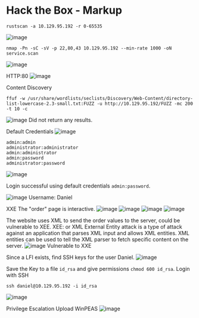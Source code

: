 # Hack the Box - Markup
```
rustscan -a 10.129.95.192 -r 0-65535
```
![image](https://github.com/karanshergill/Hack-the-Box/assets/83878909/cec0ae28-e40a-4d3a-85da-23fabd94e6c2)

```
nmap -Pn -sC -sV -p 22,80,43 10.129.95.192 --min-rate 1000 -oN service.scan
```
![image](https://github.com/karanshergill/Hack-the-Box/assets/83878909/24951359-dfa5-4c34-9c72-eea065ca6486)

HTTP:80
![image](https://github.com/karanshergill/Hack-the-Box/assets/83878909/4a2e0956-7829-4e84-8572-a3a0a7c6d224)

Content Discovery
```
ffuf -w /usr/share/wordlists/seclists/Discovery/Web-Content/directory-list-lowercase-2.3-small.txt:FUZZ -u http://10.129.95.192/FUZZ -mc 200 -t 10 -c
```
![image](https://github.com/karanshergill/Hack-the-Box/assets/83878909/5ffaf41f-1fea-4c58-ac6a-62a1850a1f78)
Did not return any results.

Default Credentials
![image](https://github.com/karanshergill/Hack-the-Box/assets/83878909/a41685ee-dd5f-4651-bc75-aac3d405e430)
```
admin:admin
administrator:administrator
admin:administrator
admin:password
administrator:password
```
![image](https://github.com/karanshergill/Hack-the-Box/assets/83878909/9c5a32c2-cbf5-41a7-a75e-d68eb90c1f2c)

Login successful using default credentials `admin:password`.

![image](https://github.com/karanshergill/Hack-the-Box/assets/83878909/7742947e-777a-482f-ac54-9ca53cfa9b99)
Username: Daniel

XXE
The "order" page is interactive.
![image](https://github.com/karanshergill/Hack-the-Box/assets/83878909/5cec6e4c-bfec-4956-8415-b983e3c8d030)
![image](https://github.com/karanshergill/Hack-the-Box/assets/83878909/36dd1aa7-2fa6-49af-a84d-b3fcb3bf04f2)
![image](https://github.com/karanshergill/Hack-the-Box/assets/83878909/c5bd7af6-1bc7-4462-81dd-f868606fc482)
![image](https://github.com/karanshergill/Hack-the-Box/assets/83878909/0d4ea184-3f8e-4daa-9c2a-eac458939105)

The website uses XML to send the order values to the server, could be vulnerable to XEE.
XEE: or XML External Entity attack is a type of attack against an application that parses XML input and allows XML entities. XML entities can be used to tell the XML parser to fetch specific content on the server.
![image](https://github.com/karanshergill/Hack-the-Box/assets/83878909/b8428ea7-1b18-4d97-8764-a7bfccd1c0a7)
Vulnerable to XXE

Since a LFI exists, find SSH keys for the user Daniel.
![image](https://github.com/karanshergill/Hack-the-Box/assets/83878909/8dc3e18c-7adf-4d4a-bcd3-c3f228046f07)

Save the Key to a file `id_rsa` and give permissions `chmod 600 id_rsa`.
Login with SSH
```
ssh daniel@10.129.95.192 -i id_rsa
```
![image](https://github.com/karanshergill/Hack-the-Box/assets/83878909/dc03e956-1a0c-4815-9106-701802ef8ffb)

Privilege Escalation
Upload WinPEAS
![image](https://github.com/karanshergill/Hack-the-Box/assets/83878909/3cef7999-c36e-49b1-a45c-1c10d9e77f95)
